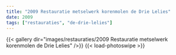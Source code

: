 ```yaml
---
title: "2009 Restauratie metselwerk korenmolen de Drie Lelies"
date: 2009
tags: ["restauraties", "de-drie-lelies"]
---
```


{{< gallery dir="images/restauraties/2009 Restauratie metselwerk korenmolen de Drie Lelies" />}}
{{< load-photoswipe >}}